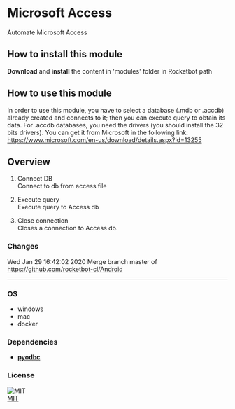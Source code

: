 



# Microsoft Access
  
Automate Microsoft Access  

## How to install this module
  
__Download__ and __install__ the content in 'modules' folder in Rocketbot path  


## How to use this module
In order to use this module, you have to select a database (.mdb or .accdb) already created 
and connects to it; then you can execute query to obtain its data.
For .accdb databases, you need the drivers (you 
should install the 32 bits drivers).
You can get it from Microsoft in the following link:
https://www.microsoft.com/en-us/download/details.aspx?id=13255


## Overview


1. Connect DB  
Connect to db from access file

2. Execute query  
Execute query to Access db

3. Close connection  
Closes a connection to Access db.  



### Changes
Wed Jan 29 16:42:02 2020  Merge branch master of https://github.com/rocketbot-cl/Android

----
### OS

- windows
- mac
- docker

### Dependencies
- [**pyodbc**](https://pypi.org/project/pyodbc/)
### License
  
![MIT](https://camo.githubusercontent.com/107590fac8cbd65071396bb4d04040f76cde5bde/687474703a2f2f696d672e736869656c64732e696f2f3a6c6963656e73652d6d69742d626c75652e7376673f7374796c653d666c61742d737175617265)  
[MIT](http://opensource.org/licenses/mit-license.ph)
